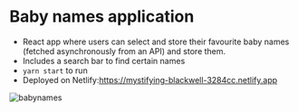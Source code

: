 # Baby names application
- React app where users can select and store their favourite baby names (fetched asynchronously from an API) and store them.
- Includes a search bar to find certain names
- ``yarn start`` to run
- Deployed on Netlify:https://mystifying-blackwell-3284cc.netlify.app

![babynames](https://user-images.githubusercontent.com/69110329/131265379-554d8664-a035-4e4b-a1db-4d3360c84e89.gif)
